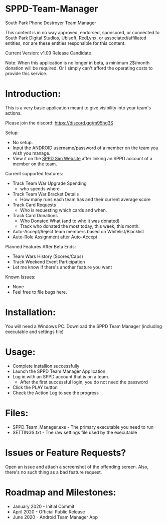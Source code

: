 # SPPD-Team-Manager
 
South Park Phone Destroyer Team Manager

This content is in no way approved, endorsed, sponsored, or connected to South Park Digital Studios, Ubisoft, RedLynx, or associated/affiliated entities, nor are these entities responsible for this content.

Current Version: v1.09 Release Candidate

Note: When this application is no longer in beta, a minimum 2$/month donation will be required. Or I simply can't afford the operating costs to provide this service.

Introduction:
============
This is a very basic application meant to give visibility into your team's actions.

Please join the discord: https://discord.gg/m95hg3S

Setup:
  * No setup.
  * Input the ANDROID username/password of a member on the team you wish you manage.
  * View it on the [SPPD Sim Website](http://sppdreplay.ddns.net:8000) after linking an SPPD account of a member on the team.

Current supported features:
  * Track Team War Upgrade Spending
     * who spends where
  * Track Team War Bracket Details
     * How many runs each team has and their current average score
  * Track Card Requests
     * Who is requesting which cards and when.
  * Track Card Donations
     * Who Donated What (and to who it was donated)
     * Track who donated the most today, this week, this month.
  * Auto-Accept/Reject team members based on Whitelist/Blacklist
  * Auto-Role Assignment after Auto-Accept
     
Planned Features After Beta Ends:
  * Team Wars History (Scores/Caps)
  * Track Weekend Event Participation
  * Let me know if there's another feature you want
  
Known Issues:
  * None
  * Feel free to file bugs here.


Installation:
==============
You will need a Windows PC.
Download the SPPD Team Manager (including executable and settings file)

Usage:
================================
  * Complete installion successfully
  * Launch the SPPD Team Manager Application
  * Log in with an SPPD account that is on a team.
     * After the first successful login, you do not need the password
  * Click the PLAY button
  * Check the Action Log to see the progress

Files:
============================================
  * SPPD_Team_Manager.exe 	- The primary executable you need to run
  * SETTINGS.txt	- The raw settings file used by the executable


Issues or Feature Requests?
============================================
Open an issue and attach a screenshot of the offending screen.
Also, there's no such thing as a bad feature request.


Roadmap and Milestones:
============================================
   * January 2020 - Initial Commit
   * April 2020 - Official Public Release
   * June 2020 - Android Team Manager App
